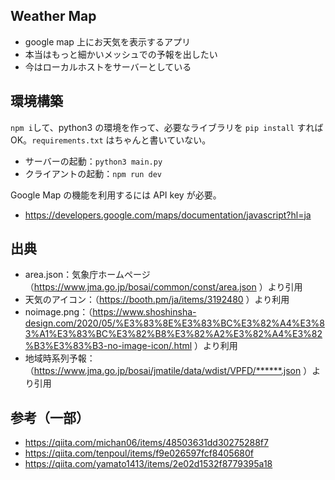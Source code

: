 ## Weather Map
- google map 上にお天気を表示するアプリ
- 本当はもっと細かいメッシュでの予報を出したい
- 今はローカルホストをサーバーとしている

## 環境構築
`npm i`して、python3 の環境を作って、必要なライブラリを `pip install` すればOK。`requirements.txt` はちゃんと書いていない。
- サーバーの起動：`python3 main.py`
- クライアントの起動：`npm run dev`

Google Map の機能を利用するには API key が必要。
- https://developers.google.com/maps/documentation/javascript?hl=ja

## 出典
- area.json：気象庁ホームページ　（https://www.jma.go.jp/bosai/common/const/area.json ）より引用
- 天気のアイコン：（https://booth.pm/ja/items/3192480 ）より利用
- noimage.png：（https://www.shoshinsha-design.com/2020/05/%E3%83%8E%E3%83%BC%E3%82%A4%E3%83%A1%E3%83%BC%E3%82%B8%E3%82%A2%E3%82%A4%E3%82%B3%E3%83%B3-no-image-icon/.html ）より利用
- 地域時系列予報：（https://www.jma.go.jp/bosai/jmatile/data/wdist/VPFD/******.json ）より引用

## 参考（一部）
- https://qiita.com/michan06/items/48503631dd30275288f7
- https://qiita.com/tenpoul/items/f9e026597fcf8405680f
- https://qiita.com/yamato1413/items/2e02d1532f8779395a18
